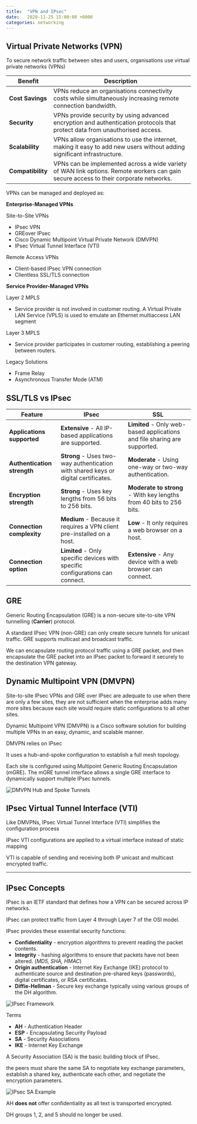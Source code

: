 ```yaml
---
title:  "VPN and IPsec"
date:   2020-11-25 15:00:00 +0000
categories: networking
---
```




## Virtual Private Networks (VPN)

To secure network traffic between sites and users, organisations use virtual private networks (VPNs)

| **Benefit**       | **Description**                                              |
| ----------------- | ------------------------------------------------------------ |
| **Cost Savings**  | VPNs reduce an organisations connectivity costs while simultaneously increasing remote connection bandwidth. |
| **Security**      | VPNs provide security by using advanced encryption and authentication protocols that protect data from unauthorised access. |
| **Scalability**   | VPNs allow organisations to use the internet, making it easy to add new users without adding significant infrastructure. |
| **Compatibility** | VPNs can be implemented across a wide variety of WAN link options. Remote workers can gain secure access to their corporate networks. |

VPNs can be managed and deployed as:

**Enterprise-Managed VPNs**

Site-to-Site VPNs

* IPsec VPN
* GREover IPsec
* Cisco Dynamic Multipoint Virtual Private Network (DMVPN)
* IPsec Virtual Tunnel Interface (VTI)

Remote Access VPNs

* Client-based IPsec VPN connection
* Clientless SSL/TLS connection

**Service Provider-Managed VPNs**

Layer 2 MPLS

* Service provider is not involved in customer routing. A Virtual Private LAN Service (VPLS) is used to emulate an Ethernet multiaccess LAN segment

Layer 3 MPLS

* Service provider participates in customer routing, establishing a peering between routers.

Legacy Solutions

* Frame Relay
* Asynchronous Transfer Mode (ATM)

## SSL/TLS vs IPsec

| Feature                     | IPsec                                                        | SSL                                                          |
| --------------------------- | ------------------------------------------------------------ | ------------------------------------------------------------ |
| **Applications supported**  | **Extensive** - All IP-based applications are supported.     | **Limited** - Only web-based applications and file sharing are supported. |
| **Authentication strength** | **Strong** - Uses two-way authentication with shared keys or digital certificates. | **Moderate** - Using one-way or two-way authentication.      |
| **Encryption strength**     | **Strong** - Uses key lengths from 56 bits to 256 bits.      | **Moderate to strong** - With key lengths from 40 bits to 256 bits. |
| **Connection complexity**   | **Medium** - Because it requires a VPN client pre-installed on a host. | **Low** - It only requires a web browser on a host.          |
| **Connection option**       | **Limited** - Only specific devices with specific configurations can connect. | **Extensive** - Any device with a web browser can connect.   |

## GRE

Generic Routing Encapsulation (GRE) is a non-secure site-to-site VPN tunnelling (**Carrier**) protocol.

A standard IPsec VPN (non-GRE) can only create secure tunnels for unicast traffic. GRE supports multicast and broadcast traffic.

We can encapsulate routing protocol traffic using a GRE packet, and then encapsulate the GRE packet into an IPsec packet to forward it securely  to the destination VPN gateway.

## Dynamic Multipoint VPN (DMVPN)

Site-to-site IPsec VPNs and GRE over IPsec are adequate to use when  there are only a few sites, they are not sufficient when the enterprise adds many more sites because each site would require static configurations to all other sites.

Dynamic Multipoint VPN (DMVPN) is a Cisco software solution for building multiple VPNs in an easy, dynamic, and scalable manner.

DMVPN relies on IPsec

It uses a hub-and-spoke configuration to establish a full mesh topology.

Each site is configured using Multipoint Generic Routing Encapsulation (mGRE)**.** The mGRE tunnel interface allows a single GRE interface to dynamically support multiple IPsec tunnels.

![DMVPN Hub and Spoke Tunnels](/assets/images/posts/dmvpn_hub_spoke.png)

## IPsec Virtual Tunnel Interface (VTI)

Like DMVPNs, IPsec Virtual Tunnel Interface (VTI) simplifies the configuration process

IPsec VTI configurations are applied to a virtual interface instead of static mapping

VTI is capable of sending and receiving both IP unicast and multicast encrypted traffic.

---

## IPsec Concepts

IPsec is an IETF standard that defines how a VPN can be secured across IP networks.

IPsec can protect traffic from Layer 4 through Layer 7 of the OSI model.

IPsec provides these essential security functions:

* **Confidentiality** - encryption algorithms to prevent reading the packet contents.
* **Integrity** - hashing algorithms to ensure that packets have not been altered. (*MD5, SHA, HMAC*)
* **Origin authentication** - Internet Key Exchange (IKE) protocol to authenticate source and destination pre-shared keys (passwords), digital certificates, or RSA certificates.
* **Diffie-Hellman** - Secure key exchange typically using various groups of the DH algorithm.

![IPsec Framework](/assets/images/posts/ipsec_framework.png)

Terms

* **AH** - Authentication Header
* **ESP** - Encapsulating Security Payload
* **SA** - Security Associations
* **IKE** - Internet Key Exchange

A Security Association (SA) is the basic building block of IPsec.

the peers must share the same SA to negotiate key exchange parameters,  establish a shared key, authenticate each other, and negotiate the  encryption parameters.

![IPsec SA Example](/assets/images/posts/ipsec_sa_example.png)

AH **does not** offer confidentiality as all text is transported encrypted.

DH groups 1, 2, and 5 should no longer be used.
